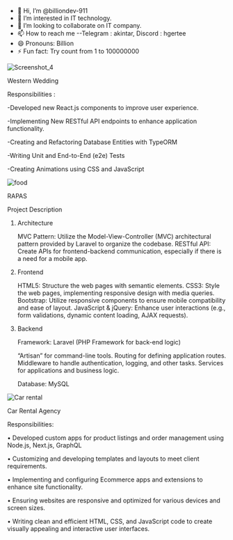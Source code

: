 - 👋 Hi, I’m @billiondev-911
- 👀 I’m interested in IT technology.
- 💞️ I’m looking to collaborate on IT company.
- 📫 How to reach me --Telegram : akintar, Discord :  hgertee
- 😄 Pronouns: Billion
- ⚡ Fun fact: Try count from 1 to 100000000

<!---
billiondev-911/billiondev-911 is a ✨ special ✨ repository because its `README.md` (this file) appears on your GitHub profile.
You can click the Preview link to take a look at your changes.
--->
![Screenshot_4](https://github.com/user-attachments/assets/e7b6e026-e80d-41f0-8e5b-b5bf1698af41)

Western Wedding

Responsibilities :

   -Developed new React.js components to improve user experience.
  
   -Implementing New RESTful API endpoints to enhance application functionality.
  
   -Creating and Refactoring Database Entities with TypeORM
  
   -Writing Unit and End-to-End (e2e) Tests
  
   -Creating Animations using CSS and JavaScript


![food](https://github.com/user-attachments/assets/75c31ffc-43a0-4f5b-987f-c453660c5edf)

RAPAS

Project Description

1. Architecture

   MVC Pattern: Utilize the Model-View-Controller (MVC) architectural pattern provided by Laravel to organize the codebase.
   RESTful API: Create APIs for frontend-backend communication, especially if there is a need for a mobile app.

2. Frontend

   HTML5: Structure the web pages with semantic elements.
   CSS3: Style the web pages, implementing responsive design with media queries.
   Bootstrap: Utilize responsive components to ensure mobile compatibility and ease of layout.
   JavaScript & jQuery: Enhance user interactions (e.g., form validations, dynamic content loading, AJAX requests).

3. Backend

   Framework: Laravel (PHP Framework for back-end logic)
   
      “Artisan” for command-line tools.
      Routing for defining application routes.
      Middleware to handle authentication, logging, and other tasks.
      Services for applications and business logic.
   
   Database: MySQL



![Car rental](https://github.com/user-attachments/assets/44c89d9f-4173-4d79-9cd1-216e14314f07)

Car Rental Agency

Responsibilities:

• Developed custom apps for product listings and order management using Node.js, Next.js, GraphQL

• Customizing and developing templates and layouts to meet client requirements.

• Implementing and configuring Ecommerce apps and extensions to enhance site functionality.

• Ensuring websites are responsive and optimized for various devices and screen sizes.

• Writing clean and efficient HTML, CSS, and JavaScript code to create visually appealing and interactive user interfaces.

